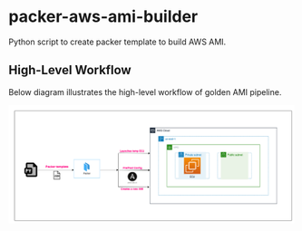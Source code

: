 packer-aws-ami-builder
======================

Python script to create packer template to build AWS AMI.

High-Level Workflow
-------------------

Below diagram illustrates the high-level workflow of golden AMI pipeline.

![Alt text](images/aws-ami-builder.png?raw=true "pipeline")

